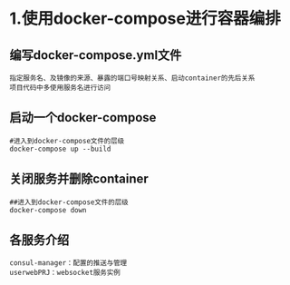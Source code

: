 # 1.使用docker-compose进行容器编排
## 编写docker-compose.yml文件
```
指定服务名、及镜像的来源、暴露的端口号映射关系、启动container的先后关系
项目代码中多使用服务名进行访问
```

## 启动一个docker-compose
```
#进入到docker-compose文件的层级
docker-compose up --build
```

## 关闭服务并删除container
```
##进入到docker-compose文件的层级
docker-compose down
```

## 各服务介绍
```
consul-manager：配置的推送与管理
userwebPRJ：websocket服务实例
```